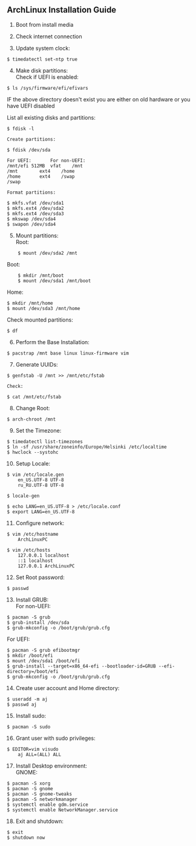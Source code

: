 ## ArchLinux Installation Guide 

1. Boot from install media  

2. Check internet connection  

3. Update system clock:  
```  
$ timedatectl set-ntp true  
```  

4. Make disk partitions:  
	Check if UEFI is enabled:  
```  
$ ls /sys/firmware/efi/efivars  
```  

IF the above directory doesn't exist you are either on old hardware or you have UEFI disabled  

List all existing disks and partitions:  

```  
$ fdisk -l  
```  

	Create partitions:  

```
$ fdisk /dev/sda  
```  

	For UEFI:		For non-UEFI:  
	/mnt/efi 512MB	vfat	/mnt		
	/mnt	 	ext4	/home  
	/home	 	ext4	/swap  
	/swap	   

	Format partitions:  

```
$ mkfs.vfat /dev/sda1  
$ mkfs.ext4 /dev/sda2  
$ mkfs.ext4 /dev/sda3  
$ mkswap /dev/sda4  
$ swapon /dev/sda4  
```  

5. Mount partitions:  
Root:  
```
	$ mount /dev/sda2 /mnt  
```
	
Boot:  
```
	$ mkdir /mnt/boot  
	$ mount /dev/sda1 /mnt/boot  
```  

Home:  
```
$ mkdir /mnt/home  
$ mount /dev/sda3 /mnt/home  
```

Check mounted partitions:  
```
$ df
```

6. Perform the Base Installation:  

```
$ pacstrap /mnt base linux linux-firmware vim  
```

7. Generate UUIDs:  
```
$ genfstab -U /mnt >> /mnt/etc/fstab  
```

	Check:  
```
$ cat /mnt/etc/fstab  
```

8. Change Root:  

```
$ arch-chroot /mnt  
```

9. Set the Timezone:  
```
$ timedatectl list-timezones  
$ ln -sf /usr/share/zoneinfo/Europe/Helsinki /etc/localtime  
$ hwclock --systohc  
```

10. Setup Locale:  

```
$ vim /etc/locale.gen  
	en_US.UTF-8 UTF-8  
	ru_RU.UTF-8 UTF-8  

$ locale-gen  

$ echo LANG=en_US.UTF-8 > /etc/locale.conf  
$ export LANG=en_US.UTF-8  
```

11. Configure network:  

```
$ vim /etc/hostname  
	ArchLinuxPC  
```  
```  
$ vim /etc/hosts  
	127.0.0.1 localhost  
	::1 localhost  
	127.0.0.1 ArchLinuxPC  
```

12. Set Root password:  

```
$ passwd  
```

13. Install GRUB:  
For non-UEFI:  

```
$ pacman -S grub  
$ grub-install /dev/sda  
$ grub-mkconfig -o /boot/grub/grub.cfg  
```

For UEFI:  

```
$ pacman -S grub efibootmgr  
$ mkdir /boot/efi  
$ mount /dev/sda1 /boot/efi  
$ grub-install --target=x86_64-efi --bootloader-id=GRUB --efi-directory=/boot/efi  
$ grub-mkconfig -o /boot/grub/grub.cfg  
```

14. Create user account and Home directory:  

```
$ useradd -m aj  
$ passwd aj  
```

15. Install sudo:  

```
$ pacman -S sudo  
```

16. Grant user with sudo privileges:  

```
$ EDITOR=vim visudo  
	aj ALL=(ALL) ALL  
```

17. Install Desktop environment:  
GNOME:  
```
$ pacman -S xorg  
$ pacman -S gnome  
$ pacman -S gnome-tweaks  
$ pacman -S networkmanager  
$ systemctl enable gdm.service  
$ systemctl enable NetworkManager.service  
```

18. Exit and shutdown:  

```
$ exit  
$ shutdown now  
```



